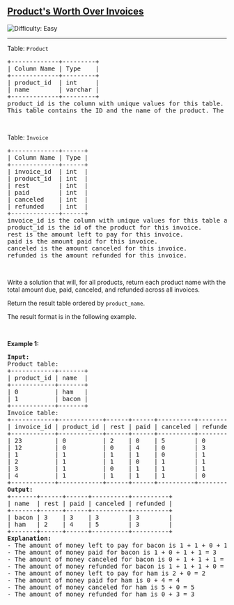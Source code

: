 <h2><a href="https://leetcode.com/problems/products-worth-over-invoices">Product's Worth Over Invoices</a></h2> <img src='https://img.shields.io/badge/Difficulty-Easy-brightgreen' alt='Difficulty: Easy' /><hr><p>Table: <code>Product</code></p>

<pre>
+-------------+---------+
| Column Name | Type    |
+-------------+---------+
| product_id  | int     |
| name        | varchar |
+-------------+---------+
product_id is the column with unique values for this table.
This table contains the ID and the name of the product. The name consists of only lowercase English letters. No two products have the same name.
</pre>

<p>&nbsp;</p>

<p>Table: <code>Invoice</code></p>

<pre>
+-------------+------+
| Column Name | Type |
+-------------+------+
| invoice_id  | int  |
| product_id  | int  |
| rest        | int  |
| paid        | int  |
| canceled    | int  |
| refunded    | int  |
+-------------+------+
invoice_id is the column with unique values for this table and the id of this invoice.
product_id is the id of the product for this invoice.
rest is the amount left to pay for this invoice.
paid is the amount paid for this invoice.
canceled is the amount canceled for this invoice.
refunded is the amount refunded for this invoice.
</pre>

<p>&nbsp;</p>

<p>Write a solution that will, for all products, return each product name with the total amount due, paid, canceled, and refunded across all invoices.</p>

<p>Return the result table ordered by <code>product_name</code>.</p>

<p>The&nbsp;result format is in the following example.</p>

<p>&nbsp;</p>
<p><strong class="example">Example 1:</strong></p>

<pre>
<strong>Input:</strong> 
Product table:
+------------+-------+
| product_id | name  |
+------------+-------+
| 0          | ham   |
| 1          | bacon |
+------------+-------+
Invoice table:
+------------+------------+------+------+----------+----------+
| invoice_id | product_id | rest | paid | canceled | refunded |
+------------+------------+------+------+----------+----------+
| 23         | 0          | 2    | 0    | 5        | 0        |
| 12         | 0          | 0    | 4    | 0        | 3        |
| 1          | 1          | 1    | 1    | 0        | 1        |
| 2          | 1          | 1    | 0    | 1        | 1        |
| 3          | 1          | 0    | 1    | 1        | 1        |
| 4          | 1          | 1    | 1    | 1        | 0        |
+------------+------------+------+------+----------+----------+
<strong>Output:</strong> 
+-------+------+------+----------+----------+
| name  | rest | paid | canceled | refunded |
+-------+------+------+----------+----------+
| bacon | 3    | 3    | 3        | 3        |
| ham   | 2    | 4    | 5        | 3        |
+-------+------+------+----------+----------+
<strong>Explanation:</strong> 
- The amount of money left to pay for bacon is 1 + 1 + 0 + 1 = 3
- The amount of money paid for bacon is 1 + 0 + 1 + 1 = 3
- The amount of money canceled for bacon is 0 + 1 + 1 + 1 = 3
- The amount of money refunded for bacon is 1 + 1 + 1 + 0 = 3
- The amount of money left to pay for ham is 2 + 0 = 2
- The amount of money paid for ham is 0 + 4 = 4
- The amount of money canceled for ham is 5 + 0 = 5
- The amount of money refunded for ham is 0 + 3 = 3
</pre>

